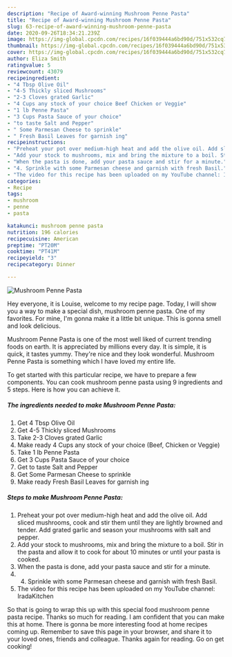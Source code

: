 ```yaml
---
description: "Recipe of Award-winning Mushroom Penne Pasta"
title: "Recipe of Award-winning Mushroom Penne Pasta"
slug: 63-recipe-of-award-winning-mushroom-penne-pasta
date: 2020-09-26T18:34:21.239Z
image: https://img-global.cpcdn.com/recipes/16f039444a6bd90d/751x532cq70/mushroom-penne-pasta-recipe-main-photo.jpg
thumbnail: https://img-global.cpcdn.com/recipes/16f039444a6bd90d/751x532cq70/mushroom-penne-pasta-recipe-main-photo.jpg
cover: https://img-global.cpcdn.com/recipes/16f039444a6bd90d/751x532cq70/mushroom-penne-pasta-recipe-main-photo.jpg
author: Eliza Smith
ratingvalue: 5
reviewcount: 43079
recipeingredient:
- "4 Tbsp Olive Oil"
- "4-5 Thickly sliced Mushrooms"
- "2-3 Cloves grated Garlic"
- "4 Cups any stock of your choice Beef Chicken or Veggie"
- "1 lb Penne Pasta"
- "3 Cups Pasta Sauce of your choice"
- "to taste Salt and Pepper"
- " Some Parmesan Cheese to sprinkle"
- " Fresh Basil Leaves for garnish ing"
recipeinstructions:
- "Preheat your pot over medium-high heat and add the olive oil. Add sliced mushrooms, cook and stir them until they are lightly browned and tender. Add grated garlic and season your mushrooms with salt and pepper."
- "Add your stock to mushrooms, mix and bring the mixture to a boil. Stir in the pasta and allow it to cook for about 10 minutes or until your pasta is cooked."
- "When the pasta is done, add your pasta sauce and stir for a minute."
- "4. Sprinkle with some Parmesan cheese and garnish with fresh Basil."
- "The video for this recipe has been uploaded on my YouTube channel: IradaKitchen"
categories:
- Recipe
tags:
- mushroom
- penne
- pasta

katakunci: mushroom penne pasta 
nutrition: 196 calories
recipecuisine: American
preptime: "PT20M"
cooktime: "PT41M"
recipeyield: "3"
recipecategory: Dinner

---
```



![Mushroom Penne Pasta](https://img-global.cpcdn.com/recipes/16f039444a6bd90d/751x532cq70/mushroom-penne-pasta-recipe-main-photo.jpg)

Hey everyone, it is Louise, welcome to my recipe page. Today, I will show you a way to make a special dish, mushroom penne pasta. One of my favorites. For mine, I'm gonna make it a little bit unique. This is gonna smell and look delicious.



Mushroom Penne Pasta is one of the most well liked of current trending foods on earth. It is appreciated by millions every day. It is simple, it is quick, it tastes yummy. They're nice and they look wonderful. Mushroom Penne Pasta is something which I have loved my entire life.


To get started with this particular recipe, we have to prepare a few components. You can cook mushroom penne pasta using 9 ingredients and 5 steps. Here is how you can achieve it.

<!--inarticleads1-->

##### The ingredients needed to make Mushroom Penne Pasta:

1. Get 4 Tbsp Olive Oil
1. Get 4-5 Thickly sliced Mushrooms
1. Take 2-3 Cloves grated Garlic
1. Make ready 4 Cups any stock of your choice (Beef, Chicken or Veggie)
1. Take 1 lb Penne Pasta
1. Get 3 Cups Pasta Sauce of your choice
1. Get to taste Salt and Pepper
1. Get  Some Parmesan Cheese to sprinkle
1. Make ready  Fresh Basil Leaves for garnish ing




<!--inarticleads2-->

##### Steps to make Mushroom Penne Pasta:

1. Preheat your pot over medium-high heat and add the olive oil. Add sliced mushrooms, cook and stir them until they are lightly browned and tender. Add grated garlic and season your mushrooms with salt and pepper.
1. Add your stock to mushrooms, mix and bring the mixture to a boil. Stir in the pasta and allow it to cook for about 10 minutes or until your pasta is cooked.
1. When the pasta is done, add your pasta sauce and stir for a minute.
1. 4. Sprinkle with some Parmesan cheese and garnish with fresh Basil.
1. The video for this recipe has been uploaded on my YouTube channel: IradaKitchen




So that is going to wrap this up with this special food mushroom penne pasta recipe. Thanks so much for reading. I am confident that you can make this at home. There is gonna be more interesting food at home recipes coming up. Remember to save this page in your browser, and share it to your loved ones, friends and colleague. Thanks again for reading. Go on get cooking!

